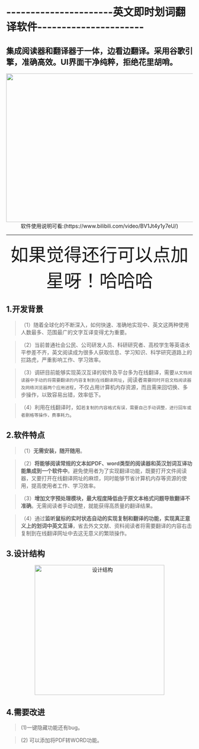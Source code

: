 ----------------------英文即时划词翻译软件----------------------
=======
集成阅读器和翻译器于一体，边看边翻译。采用谷歌引擎，准确高效。UI界面干净纯粹，拒绝花里胡哨。
------
<div align=center><img src="https://github.com/zhangcf0110/English-Document-translation-software/blob/master/illustration_image/%E6%B5%81%E7%A8%8B%E5%9B%BE.png" width = "700" height = "400" alt="" ></div>


<div align=center>软件使用说明可看:(https://www.bilibili.com/video/BV1Jt4y1y7eU/) </div>


----------------------------------------------------------------------
<div align=center><font  face="黑体" size=10>如果觉得还行可以点加星呀！哈哈哈</font></div>


## 1.开发背景

>（1）随着全球化的不断深入，如何快速、准确地实现中、英文这两种使用人数最多、范围最广的文字互译变得尤为重要。

>（2）当前普通社会公民、公司研发人员、科研研究者、高校学生等英语水平参差不齐，英文阅读成为很多人获取信息、学习知识、科学研究道路上的拦路虎，严重影响工作、学习效率。

>（3）调研目前能够实现英汉互译的软件及平台多为在线翻译，需要`从文档阅读器中手动的将需要翻译的内容复制到在线翻译网址`，阅读者`需要同时开启文档阅读器及网络浏览器两个应用进程`，不仅占用计算机内存资源，而且需来回切换、多步操作，以致容易出错，效率低下。

>（4）利用在线翻译时，如`若复制的内容格式有误，需要自己手动调整，进行回车或者删格等操作，费事耗力`。

## 2.软件特点
>（1）**无需安装，随开随用**。
 
>（2）**将能够阅读常规的文本如PDF、word类型的阅读器和英汉划词互译功能集成到一个软件中**。避免使用者为了实现翻译功能，既要打开文件阅读器，又要打开在线翻译网址的麻烦，同时能够节省计算机内存等资源的使用，提高使用者工作、学习效率。
 
>（3）**增加文字预处理模块，最大程度降低由于原文本格式问题导致翻译不准确**。无需阅读者手动调整，就能获得高质量的翻译结果。

>（4）通过**监听鼠标的实时状态自动的实现复制和翻译的功能，实现真正意义上的划词中英文互译**，省去外文文献、资料阅读者将需要翻译的内容右击复制到在线翻译网址中去这无意义的繁琐操作。

## 3.设计结构

<div align=center><img src="https://github.com/zhangcf0110/English-Document-translation-software/blob/master/illustration_image/%E7%BB%98%E5%9B%BE1.jpg" width = "350" height = "350" alt="设计结构" ></div>

## 4.需要改进

> (1)一键隐藏功能还有bug。

> (2) 可以添加将PDF转WORD功能。

